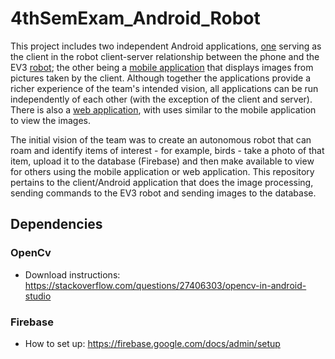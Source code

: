 # 4thSemExam_Android_Robot
This project includes two independent Android applications, [one](https://github.com/mngdnmw/4thSemExam_Android_Robot)  serving as the client in the robot client-server relationship between the phone and the EV3 [robot](https://github.com/mngdnmw/4thSemExam_AA); the other being a [mobile application](https://github.com/mngdnmw/4thSemExam_Android) that displays images from pictures taken by the client. Although together the applications provide a richer experience of the team's intended vision, all applications can be run independently of each other (with the exception of the client and server). There is also a [web application](https://github.com/mngdnmw/4thSemExam_Web), with uses similar to the mobile application to view the images.

The initial vision of the team was to create an autonomous robot that can roam and identify items of interest - for example, birds - take a photo of that item, upload it to the database (Firebase) and then make available to view for others using the mobile application or web application. This repository pertains to the client/Android application that does the image processing, sending commands to the EV3 robot and sending images to the database.

## Dependencies
### OpenCv
* Download instructions: https://stackoverflow.com/questions/27406303/opencv-in-android-studio
### Firebase
* How to set up: https://firebase.google.com/docs/admin/setup
